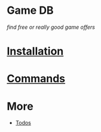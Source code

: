 # Game DB
_find free or really good game offers_

# [Installation](./INSTALL.md)

# [Commands](./COMMANDS.md)

# More

- [Todos](./TODO.md)
